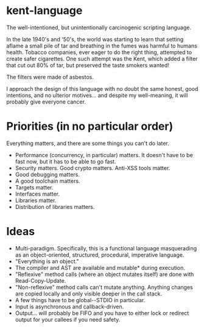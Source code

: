 # kent-language
The well-intentioned, but unintentionally carcinogenic scripting language.

In the late 1940's and '50's, the world was starting to learn that setting aflame a small pile of tar and breathing in the fumes was harmful to humans health. Tobacco companies, ever eager to do the right thing, attempted to create safer cigarettes. One such attempt was the Kent, which added a filter that cut out 80% of tar, but preserved the taste smokers wanted!

The filters were made of asbestos.

I approach the design of this language with no doubt the same honest, good intentions, and no ulterior motives... and despite my well-meaning, it will probably give everyone cancer.

# Priorities (in no particular order)
Everything matters, and there are some things you can't do later.
* Performance (concurrency, in particular) matters. It doesn't have to be fast now, but it has to be able to go fast.
* Security matters. Good crypto matters. Anti-XSS tools matter.
* Good debugging matters.
* A good toolchain matters.
* Targets matter.
* Interfaces matter.
* Libraries matter.
* Distribution of libraries matters.

# Ideas
* Multi-paradigm. Specifically, this is a functional language masquerading as an object-oriented, structured, procedural, imperative language.
* "Everything is an object."
* The compiler and AST are available and mutable* during execution.
* "Reflexive" method calls (where an object mutates itself) are done with Read-Copy-Update.
* "Non-reflexive" method calls can't mutate anything. Anything changes are copied locally and only visible deeper in the call stack.
* A few things have to be global--STDIO in particular.
* Input is asynchronous and callback-driven.
* Output... will probably be FIFO and you have to either lock or redirect output for your callees if you need safety.
